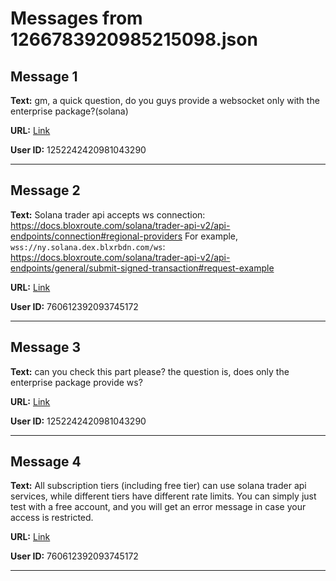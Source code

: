 # Messages from 1266783920985215098.json

## Message 1

**Text:** gm, a quick question, 
do you guys provide a websocket only with the enterprise package?(solana)

**URL:** [Link](https://discord.com/channels/638409433860407300/638411171233398824/1266783920985215098)

**User ID:** 1252242420981043290

---

## Message 2

**Text:** Solana trader api accepts ws connection: https://docs.bloxroute.com/solana/trader-api-v2/api-endpoints/connection#regional-providers
For example, `wss://ny.solana.dex.blxrbdn.com/ws`: https://docs.bloxroute.com/solana/trader-api-v2/api-endpoints/general/submit-signed-transaction#request-example

**URL:** [Link](https://discord.com/channels/638409433860407300/638411171233398824/1266786399332601927)

**User ID:** 760612392093745172

---

## Message 3

**Text:** can you check this part please?
the question is, does only the enterprise package provide ws?

**URL:** [Link](https://discord.com/channels/638409433860407300/638411171233398824/1266793651359453234)

**User ID:** 1252242420981043290

---

## Message 4

**Text:** All subscription tiers (including free tier) can use solana trader api services, while different tiers have different rate limits.
You can simply just test with a free account, and you will get an error message in case your access is restricted.

**URL:** [Link](https://discord.com/channels/638409433860407300/638411171233398824/1267531518088187966)

**User ID:** 760612392093745172

---

